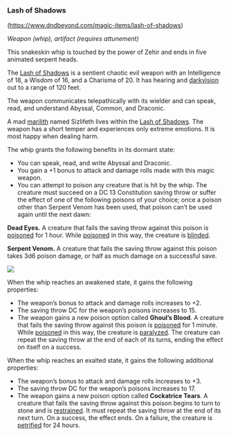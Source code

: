 ### Lash of Shadows
(https://www.dndbeyond.com/magic-items/lash-of-shadows)

_Weapon (whip), artifact (requires attunement)_

This snakeskin whip is touched by the power of Zehir and ends in five animated serpent heads.

The [Lash of Shadows](https://www.dndbeyond.com/magic-items/lash-of-shadows) is a sentient chaotic evil weapon with an Intelligence of 18, a Wisdom of 16, and a Charisma of 20. It has hearing and [darkvision](https://www.dndbeyond.com/compendium/rules/basic-rules/monsters#Darkvision) out to a range of 120 feet.

The weapon communicates telepathically with its wielder and can speak, read, and understand Abyssal, Common, and Draconic.

A mad [marilith](https://www.dndbeyond.com/monsters/marilith) named Sizlifeth lives within the [Lash of Shadows](https://www.dndbeyond.com/magic-items/lash-of-shadows). The weapon has a short temper and experiences only extreme emotions. It is most happy when dealing harm.

The whip grants the following benefits in its dormant state:

-   You can speak, read, and write Abyssal and Draconic.
-   You gain a +1 bonus to attack and damage rolls made with this magic weapon.
-   You can attempt to poison any creature that is hit by the whip. The creature must succeed on a DC 13 Constitution saving throw or suffer the effect of one of the following poisons of your choice; once a poison other than Serpent Venom has been used, that poison can’t be used again until the next dawn:

**Dead Eyes.** A creature that fails the saving throw against this poison is [poisoned](https://www.dndbeyond.com/compendium/rules/basic-rules/appendix-a-conditions#Poisoned) for 1 hour. While [poisoned](https://www.dndbeyond.com/compendium/rules/basic-rules/appendix-a-conditions#Poisoned) in this way, the creature is [blinded](https://www.dndbeyond.com/compendium/rules/basic-rules/appendix-a-conditions#Blinded).

**Serpent Venom.** A creature that fails the saving throw against this poison takes 3d6 poison damage, or half as much damage on a successful save.

[![](https://media.dndbeyond.com/compendium-images/egtw/yDOyqyOocErRgYJK/06-12.png)](https://media.dndbeyond.com/compendium-images/egtw/yDOyqyOocErRgYJK/06-12.png)

When the whip reaches an awakened state, it gains the following properties:

-   The weapon’s bonus to attack and damage rolls increases to +2.
-   The saving throw DC for the weapon’s poisons increases to 15.
-   The weapon gains a new poison option called **Ghoul’s Blood**. A creature that fails the saving throw against this poison is [poisoned](https://www.dndbeyond.com/compendium/rules/basic-rules/appendix-a-conditions#Poisoned) for 1 minute. While [poisoned](https://www.dndbeyond.com/compendium/rules/basic-rules/appendix-a-conditions#Poisoned) in this way, the creature is [paralyzed](https://www.dndbeyond.com/compendium/rules/basic-rules/appendix-a-conditions#Paralyzed). The creature can repeat the saving throw at the end of each of its turns, ending the effect on itself on a success.

When the whip reaches an exalted state, it gains the following additional properties:

-   The weapon’s bonus to attack and damage rolls increases to +3.
-   The saving throw DC for the weapon’s poisons increases to 17.
-   The weapon gains a new poison option called **Cockatrice Tears**. A creature that fails the saving throw against this poison begins to turn to stone and is [restrained](https://www.dndbeyond.com/compendium/rules/basic-rules/appendix-a-conditions#Restrained). It must repeat the saving throw at the end of its next turn. On a success, the effect ends. On a failure, the creature is [petrified](https://www.dndbeyond.com/compendium/rules/basic-rules/appendix-a-conditions#Petrified) for 24 hours.